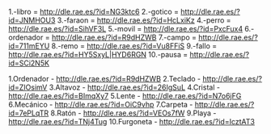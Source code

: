 1.-libro = http://dle.rae.es/?id=NG3ktc6
2.-gotico = http://dle.rae.es/?id=JNMHOU3
3.-faraon = http://dle.rae.es/?id=HcLxiKz
4.-perro = http://dle.rae.es/?id=SihVF3L
5.-movil = http://dle.rae.es/?id=PxcFux4
6.-ordenador = http://dle.rae.es/?id=R9dHZWB
7.-campo = http://dle.rae.es/?id=711mEYU
8.-remo = http://dle.rae.es/?id=Vu8FFiS
9.-fallo = http://dle.rae.es/?id=HY5SxyL|HYD6RGN
10.-pausa = http://dle.rae.es/?id=SCi2N5K

1.Ordenador - http://dle.rae.es/?id=R9dHZWB
2.Teclado - http://dle.rae.es/?id=ZIOsimV
3.Altavoz - http://dle.rae.es/?id=26IgSuL
4.Cristal - http://dle.rae.es/?id=BImqXy7
5.Lente - http://dle.rae.es/?id=N7o6jFG
6.Mecánico - http://dle.rae.es/?id=OiC9vhp
7.Carpeta - http://dle.rae.es/?id=7ePLqTR
8.Ratón - http://dle.rae.es/?id=VEOs7fW
9.Playa - http://dle.rae.es/?id=TNj4Tug
10.Furgoneta - http://dle.rae.es/?id=IcztAT3
